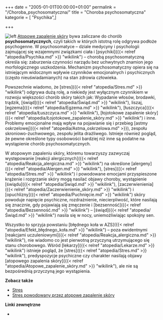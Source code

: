 +++
date = "2005-01-01T00:00:00+01:00"
permalink = "/Choroba_psychosomatyczna/"
title = "Choroba psychosomatyczna"
kategorie = [ "Psychika",]

+++

![](/images/ChorobaPsychosomatyczna.png "left") [Atopowe zapalenie skóry](/atopedia/Atopowe_zapalenie_skóry "wikilink") bywa zaliczane do chorób **psychosomatycznych**, czyli takich w których istotną rolę odgrywa podłoże psychogenne. W psychosomatyce – dziale medycyny i psychologii zajmującej się wzajemnymi związkami ciała i [psychiki]({{< relref "atopedia/Psychika.md" >}} "wikilink") – chorobą psychosomatyczną określa się: zaburzenia czynności narządu bez uchwytnych znamion jego morfologicznego uszkodzenia. Mechanizm psychosomatyczny opiera się na istniejącym widocznym wpływie czynników emocjonalnych i psychicznych (często nieuświadamianych) na stan zdrowia człowieka.

Powszechnie wiadomo, że [stres]({{< relref "atopedia/Stres.md" >}} "wikilink") odgrywa dużą rolę, a niekiedy jest wyłącznym czynnikiem w rozwoju większości chorób skóry takich jak: Wypadanie włosów, brodawki, trądzik, [świąd]({{< relref "atopedia/Świąd.md" >}} "wikilink"), liszaj, [egzema]({{< relref "atopedia/Egzema.md" >}} "wikilink"), [łuszczyca]({{< relref "atopedia/Łuszczyca.md" >}} "wikilink"), [łojotokowe zapalenie skóry]({{< relref "atopedia/Łojotokowe_zapalenie_skóry.md" >}} "wikilink") i inne. Problemy emocjonalne mają wpływ na pojawianie się i przebieg [astmy oskrzelowej]({{< relref "atopedia/Astma_oskrzelowa.md" >}}), zespołu skroniowo-żuchwowego, zespołu jelita drażliwego. Istnieje również pogląd, że pewne określone typy osobowości bardziej niż inne są podatne na wystąpienie chorób psychosomatycznych.

W atopowym zapaleniu skóry, któremu towarzyszy zazwyczaj występowanie [reakcji alergicznych]({{< relref "atopedia/Reakcja_alergiczna.md" >}} "wikilink") na określone [alergeny]({{< relref "atopedia/Alergen.md" >}} "wikilink"), [stres]({{< relref "atopedia/Stres.md" >}} "wikilink") i powodowane emocjami przyspieszone krążenie i rozgrzanie skóry mogą nasilać objawy choroby, wystąpienie [świądu]({{< relref "atopedia/Świąd.md" >}} "wikilink"), [zaczerwienienia]({{< relref "atopedia/Zaczerwienienie_skóry.md" >}} "wikilink") i [opuchlizny]({{< relref "atopedia/Puchnięcie.md" >}} "wikilink") skóry powoduje napięcie psychiczne, rozdrażnienie, niecierpliwość, które nasilają się znacznie, gdy pojawiają się zmęczenie i [bezsenność]({{< relref "atopedia/Bezsenność.md" >}} "wikilink") – [świąd]({{< relref "atopedia/Świąd.md" >}} "wikilink") nasila się w nocy, uniemożliwiając spokojny sen.

Wszystko to sprzyja powstaniu [błędnego koła w AZS]({{< relref "atopedia/Efekt_błędnego_koła.md" >}} "wikilink") – poza ewidentnymi [reakcjami uczuleniowymi]({{< relref "atopedia/Reakcja_alergiczna.md" >}} "wikilink"), nie wiadomo co jest pierwotną przyczyną utrzymującego się stanu chorobowego. Wśród [lekarzy]({{< relref "atopedia/Lekarze.md" >}} "wikilink") istnieje pogląd, że [stres]({{< relref "atopedia/Stres.md" >}} "wikilink"), predyspozycje psychiczne czy charakter nasilają objawy [atopowego zapalenia skóry]({{< relref "atopedia/Atopowe_zapalenie_skóry.md" >}} "wikilink"), ale nie są bezpośrednią przyczyną jego wystąpienia.

**Zobacz także**

-   [Stres](/atopedia/Stres "wikilink")
-   [Stres powodowany przez atopowe zapalenie skóry](/atopedia/Stres_powodowany_przez_atopowe_zapalenie_skóry "wikilink")

**Linki zewnętrzne**

-
